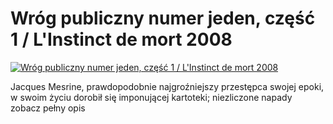 Wróg publiczny numer jeden, część 1 / L'Instinct de mort 2008 
=============
[![Wróg publiczny numer jeden, część 1 / L'Instinct de mort 2008 ](http://vidos.pl/images/player.gif)](http://vidos.pl/wrog-publiczny-numer-jeden-czesc-1-l-instinct-de-mort-2008)

 Jacques Mesrine, prawdopodobnie najgroźniejszy przestępca swojej epoki, w swoim życiu dorobił się imponującej kartoteki; niezliczone napady zobacz pełny opis
